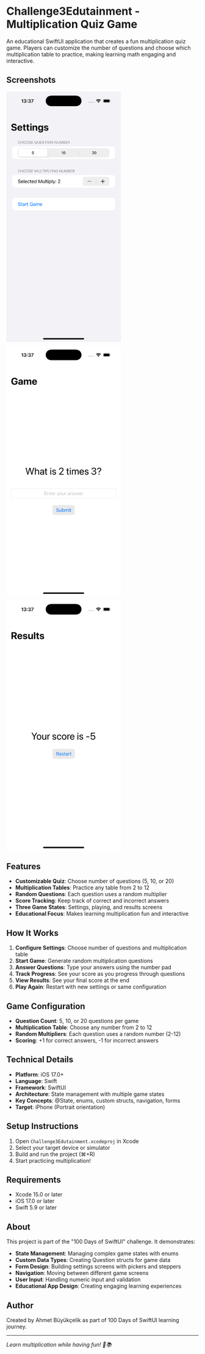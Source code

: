 # Challenge3Edutainment - Multiplication Quiz Game

An educational SwiftUI application that creates a fun multiplication quiz game. Players can customize the number of questions and choose which multiplication table to practice, making learning math engaging and interactive.

## Screenshots

<div style="display: flex; gap: 10px; flex-wrap: wrap;">
    <img src="./Screenshot1.png" width="300" alt="Game Settings">
    <img src="./Screenshot2.png" width="300" alt="Quiz Question">
    <img src="./Screenshot3.png" width="300" alt="Final Results">
</div>

## Features

- **Customizable Quiz**: Choose number of questions (5, 10, or 20)
- **Multiplication Tables**: Practice any table from 2 to 12
- **Random Questions**: Each question uses a random multiplier
- **Score Tracking**: Keep track of correct and incorrect answers
- **Three Game States**: Settings, playing, and results screens
- **Educational Focus**: Makes learning multiplication fun and interactive

## How It Works

1. **Configure Settings**: Choose number of questions and multiplication table
2. **Start Game**: Generate random multiplication questions
3. **Answer Questions**: Type your answers using the number pad
4. **Track Progress**: See your score as you progress through questions
5. **View Results**: See your final score at the end
6. **Play Again**: Restart with new settings or same configuration

## Game Configuration

- **Question Count**: 5, 10, or 20 questions per game
- **Multiplication Table**: Choose any number from 2 to 12
- **Random Multipliers**: Each question uses a random number (2-12)
- **Scoring**: +1 for correct answers, -1 for incorrect answers

## Technical Details

- **Platform**: iOS 17.0+
- **Language**: Swift
- **Framework**: SwiftUI
- **Architecture**: State management with multiple game states
- **Key Concepts**: @State, enums, custom structs, navigation, forms
- **Target**: iPhone (Portrait orientation)

## Setup Instructions

1. Open `Challenge3Edutainment.xcodeproj` in Xcode
2. Select your target device or simulator
3. Build and run the project (⌘+R)
4. Start practicing multiplication!

## Requirements

- Xcode 15.0 or later
- iOS 17.0 or later
- Swift 5.9 or later

## About

This project is part of the "100 Days of SwiftUI" challenge. It demonstrates:

- **State Management**: Managing complex game states with enums
- **Custom Data Types**: Creating Question structs for game data
- **Form Design**: Building settings screens with pickers and steppers
- **Navigation**: Moving between different game screens
- **User Input**: Handling numeric input and validation
- **Educational App Design**: Creating engaging learning experiences

## Author

Created by Ahmet Büyükçelik as part of 100 Days of SwiftUI learning journey.

---

*Learn multiplication while having fun! 🧮📚*
